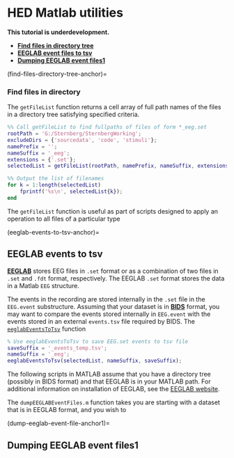 # HED Matlab utilities

**This tutorial is underdevelopment.**

* [**Find files in directory tree**](find-files-directory-tree-anchor)
* [**EEGLAB event files to tsv**](eeglab-events-to-tsv-anchor)  
* [**Dumping EEGLAB event files1**](dump-eeglab-event-file-anchor1)  

(find-files-directory-tree-anchor)=
### Find files in directory

The `getFileList` function returns a cell array of full path names of
the files in a directory tree satisfying specified criteria.

```matlab
%% Call getFileList to find fullpaths of files of form *_eeg.set
rootPath = 'G:/Sternberg/SternbergWorking';
excludeDirs = {'sourcedata', 'code', 'stimuli'};
namePrefix = '';
nameSuffix = '_eeg';
extensions = {'.set'};
selectedList = getFileList(rootPath, namePrefix, nameSuffix, extensions, excludeDirs);

%% Output the list of filenames
for k = 1:length(selectedList)
    fprintf('%s\n', selectedList{k});
end
```
The `getFileList` function is useful as part of scripts designed to apply
an operation to all files of a particular type

(eeglab-events-to-tsv-anchor)=
## EEGLAB events to tsv

[**EEGLAB**](https://eeglab.org/) stores EEG files in `.set` format or as a
combination of two files in `.set` and `.fdt` format, respectively.
The EEGLAB `.set` format stores the data in a Matlab `EEG` structure.

The events in the recording are stored internally in the `.set` file
in the `EEG.event` substructure.
Assuming that your dataset is in 
[**BIDS**](https://bids-specification.readthedocs.io/en/stable/) format,
you may want to compare the events stored internally in `EEG.event` with
the events stored in an external `events.tsv` file required by BIDS.
The [`eeglabEventsToTsv`]() function 

````matlab
% Use eeglabEventsToTsv to save EEG.set events to tsv file
saveSuffix = '_events_temp.tsv';
nameSuffix = '_eeg';
eeglabEventsToTsv(selectedList, nameSuffix, saveSuffix);

````

The following scripts in MATLAB assume that you have a directory tree
(possibly in BIDS format) and that EEGLAB is in your MATLAB path.
For additional information on installation of EEGLAB, see the
[EEGLAB website](https://eeglab.org/).

The `dumpEEGLABEventFiles.m` function takes
you are starting with a dataset that is in EEGLAB format, and you wish to

(dump-eeglab-event-file-anchor1)=
## Dumping EEGLAB event files1